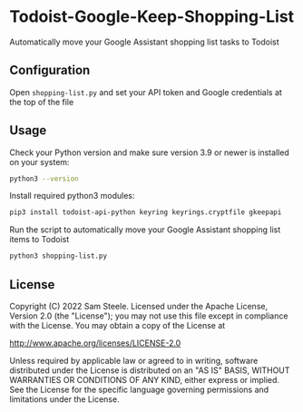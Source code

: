 # Todoist-Google-Keep-Shopping-List

Automatically move your Google Assistant shopping list tasks to Todoist

## Configuration

Open `shopping-list.py` and set your API token and Google credentials at the top of the file

## Usage

Check your Python version and make sure version 3.9 or newer is installed on your system:

```sh
python3 --version
```

Install required python3 modules:

```sh
pip3 install todoist-api-python keyring keyrings.cryptfile gkeepapi
```

Run the script to automatically move your Google Assistant shopping list items to Todoist

```sh
python3 shopping-list.py
```

## License

Copyright (C) 2022 Sam Steele. Licensed under the Apache License, Version 2.0 (the "License"); you may not use this file except in compliance with the License. You may obtain a copy of the License at

http://www.apache.org/licenses/LICENSE-2.0

Unless required by applicable law or agreed to in writing, software distributed under the License is distributed on an "AS IS" BASIS, WITHOUT WARRANTIES OR CONDITIONS OF ANY KIND, either express or implied. See the License for the specific language governing permissions and limitations under the License.
